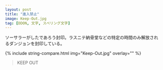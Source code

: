 ```yaml
---
layout: post
title: "進入禁止"
image: Keep-Out.jpg
tag: [DDON, 文字, スペリング文字]
---
```


ソーサラーがしたであろう封印。ラスニテ納骨堂などの特定の時間のみ解放されるダンジョンを封印している。




{% include string-compare.html img="Keep-Out.jpg" overlay="" %}

> KEEP OUT


